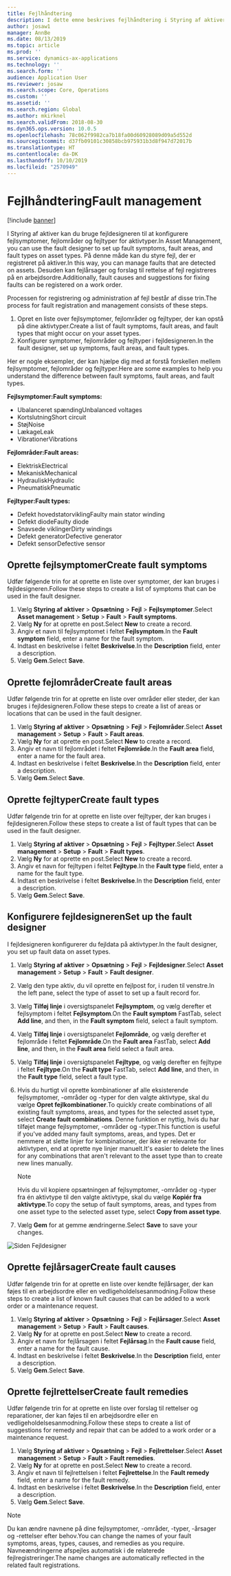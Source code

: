 ```yaml
---
title: Fejlhåndtering
description: I dette emne beskrives fejlhåndtering i Styring af aktiver.
author: josaw1
manager: AnnBe
ms.date: 08/13/2019
ms.topic: article
ms.prod: ''
ms.service: dynamics-ax-applications
ms.technology: ''
ms.search.form: ''
audience: Application User
ms.reviewer: josaw
ms.search.scope: Core, Operations
ms.custom: ''
ms.assetid: ''
ms.search.region: Global
ms.author: mkirknel
ms.search.validFrom: 2018-08-30
ms.dyn365.ops.version: 10.0.5
ms.openlocfilehash: 78c062f9982ca7b18fa00d60928089d09a5d552d
ms.sourcegitcommit: d37fb09101c30858bcb975931b3d8f947d72017b
ms.translationtype: HT
ms.contentlocale: da-DK
ms.lasthandoff: 10/10/2019
ms.locfileid: "2570949"
---
```

# <a name="fault-management"></a><span data-ttu-id="b237b-103">Fejlhåndtering</span><span class="sxs-lookup"><span data-stu-id="b237b-103">Fault management</span></span>

[!include [banner](../../includes/banner.md)]

 

<span data-ttu-id="b237b-104">I Styring af aktiver kan du bruge fejldesigneren til at konfigurere fejlsymptomer, fejlområder og fejltyper for aktivtyper.</span><span class="sxs-lookup"><span data-stu-id="b237b-104">In Asset Management, you can use the fault designer to set up fault symptoms, fault areas, and fault types on asset types.</span></span> <span data-ttu-id="b237b-105">På denne måde kan du styre fejl, der er registreret på aktiver.</span><span class="sxs-lookup"><span data-stu-id="b237b-105">In this way, you can manage faults that are detected on assets.</span></span> <span data-ttu-id="b237b-106">Desuden kan fejlårsager og forslag til rettelse af fejl registreres på en arbejdsordre.</span><span class="sxs-lookup"><span data-stu-id="b237b-106">Additionally, fault causes and suggestions for fixing faults can be registered on a work order.</span></span>

<span data-ttu-id="b237b-107">Processen for registrering og administration af fejl består af disse trin.</span><span class="sxs-lookup"><span data-stu-id="b237b-107">The process for fault registration and management consists of these steps.</span></span>

1. <span data-ttu-id="b237b-108">Opret en liste over fejlsymptomer, fejlområder og fejltyper, der kan opstå på dine aktivtyper.</span><span class="sxs-lookup"><span data-stu-id="b237b-108">Create a list of fault symptoms, fault areas, and fault types that might occur on your asset types.</span></span>
2. <span data-ttu-id="b237b-109">Konfigurer symptomer, fejlområder og fejltyper i fejldesigneren.</span><span class="sxs-lookup"><span data-stu-id="b237b-109">In the fault designer, set up symptoms, fault areas, and fault types.</span></span>

<span data-ttu-id="b237b-110">Her er nogle eksempler, der kan hjælpe dig med at forstå forskellen mellem fejlsymptomer, fejlområder og fejltyper.</span><span class="sxs-lookup"><span data-stu-id="b237b-110">Here are some examples to help you understand the difference between fault symptoms, fault areas, and fault types.</span></span>

<span data-ttu-id="b237b-111">**Fejlsymptomer:**</span><span class="sxs-lookup"><span data-stu-id="b237b-111">**Fault symptoms:**</span></span>

- <span data-ttu-id="b237b-112">Ubalanceret spænding</span><span class="sxs-lookup"><span data-stu-id="b237b-112">Unbalanced voltages</span></span>
- <span data-ttu-id="b237b-113">Kortslutning</span><span class="sxs-lookup"><span data-stu-id="b237b-113">Short circuit</span></span>
- <span data-ttu-id="b237b-114">Støj</span><span class="sxs-lookup"><span data-stu-id="b237b-114">Noise</span></span>
- <span data-ttu-id="b237b-115">Lækage</span><span class="sxs-lookup"><span data-stu-id="b237b-115">Leak</span></span>
- <span data-ttu-id="b237b-116">Vibrationer</span><span class="sxs-lookup"><span data-stu-id="b237b-116">Vibrations</span></span>

<span data-ttu-id="b237b-117">**Fejlområder:**</span><span class="sxs-lookup"><span data-stu-id="b237b-117">**Fault areas:**</span></span>

- <span data-ttu-id="b237b-118">Elektrisk</span><span class="sxs-lookup"><span data-stu-id="b237b-118">Electrical</span></span>
- <span data-ttu-id="b237b-119">Mekanisk</span><span class="sxs-lookup"><span data-stu-id="b237b-119">Mechanical</span></span>
- <span data-ttu-id="b237b-120">Hydraulisk</span><span class="sxs-lookup"><span data-stu-id="b237b-120">Hydraulic</span></span>
- <span data-ttu-id="b237b-121">Pneumatisk</span><span class="sxs-lookup"><span data-stu-id="b237b-121">Pneumatic</span></span>

<span data-ttu-id="b237b-122">**Fejltyper:**</span><span class="sxs-lookup"><span data-stu-id="b237b-122">**Fault types:**</span></span>

- <span data-ttu-id="b237b-123">Defekt hovedstatorvikling</span><span class="sxs-lookup"><span data-stu-id="b237b-123">Faulty main stator winding</span></span>
- <span data-ttu-id="b237b-124">Defekt diode</span><span class="sxs-lookup"><span data-stu-id="b237b-124">Faulty diode</span></span>
- <span data-ttu-id="b237b-125">Snavsede viklinger</span><span class="sxs-lookup"><span data-stu-id="b237b-125">Dirty windings</span></span>
- <span data-ttu-id="b237b-126">Defekt generator</span><span class="sxs-lookup"><span data-stu-id="b237b-126">Defective generator</span></span>
- <span data-ttu-id="b237b-127">Defekt sensor</span><span class="sxs-lookup"><span data-stu-id="b237b-127">Defective sensor</span></span>

## <a name="create-fault-symptoms"></a><span data-ttu-id="b237b-128">Oprette fejlsymptomer</span><span class="sxs-lookup"><span data-stu-id="b237b-128">Create fault symptoms</span></span>

<span data-ttu-id="b237b-129">Udfør følgende trin for at oprette en liste over symptomer, der kan bruges i fejldesigneren.</span><span class="sxs-lookup"><span data-stu-id="b237b-129">Follow these steps to create a list of symptoms that can be used in the fault designer.</span></span>

1. <span data-ttu-id="b237b-130">Vælg **Styring af aktiver** \> **Opsætning** \> **Fejl** \> **Fejlsymptomer**.</span><span class="sxs-lookup"><span data-stu-id="b237b-130">Select **Asset management** \> **Setup** \> **Fault** \> **Fault symptoms**.</span></span>
2. <span data-ttu-id="b237b-131">Vælg **Ny** for at oprette en post.</span><span class="sxs-lookup"><span data-stu-id="b237b-131">Select **New** to create a record.</span></span>
3. <span data-ttu-id="b237b-132">Angiv et navn til fejlsymptomet i feltet **Fejlsymptom**.</span><span class="sxs-lookup"><span data-stu-id="b237b-132">In the **Fault symptom** field, enter a name for the fault symptom.</span></span>
4. <span data-ttu-id="b237b-133">Indtast en beskrivelse i feltet **Beskrivelse**.</span><span class="sxs-lookup"><span data-stu-id="b237b-133">In the **Description** field, enter a description.</span></span>
5. <span data-ttu-id="b237b-134">Vælg **Gem**.</span><span class="sxs-lookup"><span data-stu-id="b237b-134">Select **Save**.</span></span>

## <a name="create-fault-areas"></a><span data-ttu-id="b237b-135">Oprette fejlområder</span><span class="sxs-lookup"><span data-stu-id="b237b-135">Create fault areas</span></span>

<span data-ttu-id="b237b-136">Udfør følgende trin for at oprette en liste over områder eller steder, der kan bruges i fejldesigneren.</span><span class="sxs-lookup"><span data-stu-id="b237b-136">Follow these steps to create a list of areas or locations that can be used in the fault designer.</span></span>

1. <span data-ttu-id="b237b-137">Vælg **Styring af aktiver** \> **Opsætning** \> **Fejl** \> **Fejlområder**.</span><span class="sxs-lookup"><span data-stu-id="b237b-137">Select **Asset management** \> **Setup** \> **Fault** \> **Fault areas**.</span></span>
2. <span data-ttu-id="b237b-138">Vælg **Ny** for at oprette en post.</span><span class="sxs-lookup"><span data-stu-id="b237b-138">Select **New** to create a record.</span></span>
3. <span data-ttu-id="b237b-139">Angiv et navn til fejlområdet i feltet **Fejlområde**.</span><span class="sxs-lookup"><span data-stu-id="b237b-139">In the **Fault area** field, enter a name for the fault area.</span></span>
4. <span data-ttu-id="b237b-140">Indtast en beskrivelse i feltet **Beskrivelse**.</span><span class="sxs-lookup"><span data-stu-id="b237b-140">In the **Description** field, enter a description.</span></span>
5. <span data-ttu-id="b237b-141">Vælg **Gem**.</span><span class="sxs-lookup"><span data-stu-id="b237b-141">Select **Save**.</span></span>

## <a name="create-fault-types"></a><span data-ttu-id="b237b-142">Oprette fejltyper</span><span class="sxs-lookup"><span data-stu-id="b237b-142">Create fault types</span></span>

<span data-ttu-id="b237b-143">Udfør følgende trin for at oprette en liste over fejltyper, der kan bruges i fejldesigneren.</span><span class="sxs-lookup"><span data-stu-id="b237b-143">Follow these steps to create a list of fault types that can be used in the fault designer.</span></span>

1. <span data-ttu-id="b237b-144">Vælg **Styring af aktiver** \> **Opsætning** \> **Fejl** \> **Fejltyper**.</span><span class="sxs-lookup"><span data-stu-id="b237b-144">Select **Asset management** \> **Setup** \> **Fault** \> **Fault types**.</span></span>
2. <span data-ttu-id="b237b-145">Vælg **Ny** for at oprette en post.</span><span class="sxs-lookup"><span data-stu-id="b237b-145">Select **New** to create a record.</span></span>
3. <span data-ttu-id="b237b-146">Angiv et navn for fejltypen i feltet **Fejltype**.</span><span class="sxs-lookup"><span data-stu-id="b237b-146">In the **Fault type** field, enter a name for the fault type.</span></span>
4. <span data-ttu-id="b237b-147">Indtast en beskrivelse i feltet **Beskrivelse**.</span><span class="sxs-lookup"><span data-stu-id="b237b-147">In the **Description** field, enter a description.</span></span>
5. <span data-ttu-id="b237b-148">Vælg **Gem**.</span><span class="sxs-lookup"><span data-stu-id="b237b-148">Select **Save**.</span></span>

## <a name="set-up-the-fault-designer"></a><span data-ttu-id="b237b-149">Konfigurere fejldesigneren</span><span class="sxs-lookup"><span data-stu-id="b237b-149">Set up the fault designer</span></span>

<span data-ttu-id="b237b-150">I fejldesigneren konfigurerer du fejldata på aktivtyper.</span><span class="sxs-lookup"><span data-stu-id="b237b-150">In the fault designer, you set up fault data on asset types.</span></span>

1. <span data-ttu-id="b237b-151">Vælg **Styring af aktiver** \> **Opsætning** \> **Fejl** \> **Fejldesigner**.</span><span class="sxs-lookup"><span data-stu-id="b237b-151">Select **Asset management** \> **Setup** \> **Fault** \> **Fault designer**.</span></span>
2. <span data-ttu-id="b237b-152">Vælg den type aktiv, du vil oprette en fejlpost for, i ruden til venstre.</span><span class="sxs-lookup"><span data-stu-id="b237b-152">In the left pane, select the type of asset to set up a fault record for.</span></span>
3. <span data-ttu-id="b237b-153">Vælg **Tilføj linje** i oversigtspanelet **Fejlsymptom**, og vælg derefter et fejlsymptom i feltet **Fejlsymptom**.</span><span class="sxs-lookup"><span data-stu-id="b237b-153">On the **Fault symptom** FastTab, select **Add line**, and then, in the **Fault symptom** field, select a fault symptom.</span></span>
4. <span data-ttu-id="b237b-154">Vælg **Tilføj linje** i oversigtspanelet **Fejlområde**, og vælg derefter et fejlområde i feltet **Fejlområde**.</span><span class="sxs-lookup"><span data-stu-id="b237b-154">On the **Fault area** FastTab, select **Add line**, and then, in the **Fault area** field select a fault area.</span></span>
5. <span data-ttu-id="b237b-155">Vælg **Tilføj linje** i oversigtspanelet **Fejltype**, og vælg derefter en fejltype i feltet **Fejltype**.</span><span class="sxs-lookup"><span data-stu-id="b237b-155">On the **Fault type** FastTab, select **Add line**, and then, in the **Fault type** field, select a fault type.</span></span>
6. <span data-ttu-id="b237b-156">Hvis du hurtigt vil oprette kombinationer af alle eksisterende fejlsymptomer, -områder og -typer for den valgte aktivtype, skal du vælge **Opret fejlkombinationer**.</span><span class="sxs-lookup"><span data-stu-id="b237b-156">To quickly create combinations of all existing fault symptoms, areas, and types for the selected asset type, select **Create fault combinations**.</span></span> <span data-ttu-id="b237b-157">Denne funktion er nyttig, hvis du har tilføjet mange fejlsymptomer, -områder og -typer.</span><span class="sxs-lookup"><span data-stu-id="b237b-157">This function is useful if you've added many fault symptoms, areas, and types.</span></span> <span data-ttu-id="b237b-158">Det er nemmere at slette linjer for kombinationer, der ikke er relevante for aktivtypen, end at oprette nye linjer manuelt.</span><span class="sxs-lookup"><span data-stu-id="b237b-158">It's easier to delete the lines for any combinations that aren't relevant to the asset type than to create new lines manually.</span></span>

    > [!NOTE]
    > <span data-ttu-id="b237b-159">Hvis du vil kopiere opsætningen af fejlsymptomer, -områder og -typer fra én aktivtype til den valgte aktivtype, skal du vælge **Kopiér fra aktivtype**.</span><span class="sxs-lookup"><span data-stu-id="b237b-159">To copy the setup of fault symptoms, areas, and types from one asset type to the selected asset type, select **Copy from asset type**.</span></span>

7. <span data-ttu-id="b237b-160">Vælg **Gem** for at gemme ændringerne.</span><span class="sxs-lookup"><span data-stu-id="b237b-160">Select **Save** to save your changes.</span></span>

![Siden Fejldesigner](media/21-setup-for-work-orders.png)

## <a name="create-fault-causes"></a><span data-ttu-id="b237b-162">Oprette fejlårsager</span><span class="sxs-lookup"><span data-stu-id="b237b-162">Create fault causes</span></span>

<span data-ttu-id="b237b-163">Udfør følgende trin for at oprette en liste over kendte fejlårsager, der kan føjes til en arbejdsordre eller en vedligeholdelsesanmodning.</span><span class="sxs-lookup"><span data-stu-id="b237b-163">Follow these steps to create a list of known fault causes that can be added to a work order or a maintenance request.</span></span>

1. <span data-ttu-id="b237b-164">Vælg **Styring af aktiver** \> **Opsætning** \> **Fejl** \> **Fejlårsager**.</span><span class="sxs-lookup"><span data-stu-id="b237b-164">Select **Asset management** \> **Setup** \> **Fault** \> **Fault causes**.</span></span>
2. <span data-ttu-id="b237b-165">Vælg **Ny** for at oprette en post.</span><span class="sxs-lookup"><span data-stu-id="b237b-165">Select **New** to create a record.</span></span>
3. <span data-ttu-id="b237b-166">Angiv et navn for fejlårsagen i feltet **Fejlårsag**.</span><span class="sxs-lookup"><span data-stu-id="b237b-166">In the **Fault cause** field, enter a name for the fault cause.</span></span>
4. <span data-ttu-id="b237b-167">Indtast en beskrivelse i feltet **Beskrivelse**.</span><span class="sxs-lookup"><span data-stu-id="b237b-167">In the **Description** field, enter a description.</span></span>
5. <span data-ttu-id="b237b-168">Vælg **Gem**.</span><span class="sxs-lookup"><span data-stu-id="b237b-168">Select **Save**.</span></span>

## <a name="create-fault-remedies"></a><span data-ttu-id="b237b-169">Oprette fejlrettelser</span><span class="sxs-lookup"><span data-stu-id="b237b-169">Create fault remedies</span></span>

<span data-ttu-id="b237b-170">Udfør følgende trin for at oprette en liste over forslag til rettelser og reparationer, der kan føjes til en arbejdsordre eller en vedligeholdelsesanmodning.</span><span class="sxs-lookup"><span data-stu-id="b237b-170">Follow these steps to create a list of suggestions for remedy and repair that can be added to a work order or a maintenance request.</span></span>

1. <span data-ttu-id="b237b-171">Vælg **Styring af aktiver** \> **Opsætning** \> **Fejl** \> **Fejlrettelser**.</span><span class="sxs-lookup"><span data-stu-id="b237b-171">Select **Asset management** \> **Setup** \> **Fault** \> **Fault remedies**.</span></span>
2. <span data-ttu-id="b237b-172">Vælg **Ny** for at oprette en post.</span><span class="sxs-lookup"><span data-stu-id="b237b-172">Select **New** to create a record.</span></span>
3. <span data-ttu-id="b237b-173">Angiv et navn til fejlrettelsen i feltet **Fejlrettelse**.</span><span class="sxs-lookup"><span data-stu-id="b237b-173">In the **Fault remedy** field, enter a name for the fault remedy.</span></span>
4. <span data-ttu-id="b237b-174">Indtast en beskrivelse i feltet **Beskrivelse**.</span><span class="sxs-lookup"><span data-stu-id="b237b-174">In the **Description** field, enter a description.</span></span>
5. <span data-ttu-id="b237b-175">Vælg **Gem**.</span><span class="sxs-lookup"><span data-stu-id="b237b-175">Select **Save**.</span></span>

> [!NOTE]
> <span data-ttu-id="b237b-176">Du kan ændre navnene på dine fejlsymptomer, -områder, -typer, -årsager og -rettelser efter behov.</span><span class="sxs-lookup"><span data-stu-id="b237b-176">You can change the names of your fault symptoms, areas, types, causes, and remedies as you require.</span></span> <span data-ttu-id="b237b-177">Navneændringerne afspejles automatisk i de relaterede fejlregistreringer.</span><span class="sxs-lookup"><span data-stu-id="b237b-177">The name changes are automatically reflected in the related fault registrations.</span></span>
